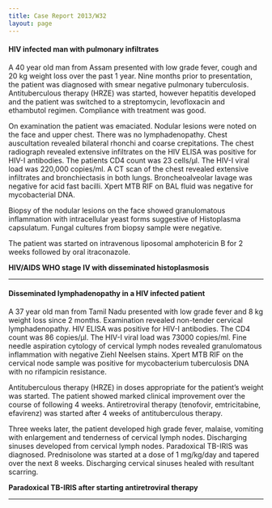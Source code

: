 ```yaml
---
title: Case Report 2013/W32
layout: page
---
```



#### HIV infected man with pulmonary infiltrates

A 40 year old man from Assam presented with low grade fever, cough and 20 kg weight loss over the past 1 year. Nine months prior to presentation, the patient was diagnosed with smear negative pulmonary tuberculosis. Antituberculous therapy (HRZE) was started, however hepatitis developed and the patient was switched to a streptomycin, levofloxacin and ethambutol regimen. Compliance with treatment was good.

On examination the patient was emaciated. Nodular lesions were noted on the face and upper chest. There was no lymphadenopathy. Chest auscultation revealed bilateral rhonchi and coarse crepitations. The chest radiograph revealed extensive infiltrates on the HIV ELISA was positive for HIV-I antibodies. The patients CD4 count was 23 cells/μl. The HIV-I viral load was 220,000 copies/ml. A CT scan of the chest revealed extensive infiltrates and bronchiectasis in both lungs. Broncheoalveolar lavage was negative for acid fast bacilli. Xpert MTB RIF on BAL fluid was negative for mycobacterial DNA.

Biopsy of the nodular lesions on the face showed granulomatous inflammation with intracellular yeast forms suggestive of Histoplasma capsulatum. Fungal cultures from biopsy sample were negative.

The patient was started on intravenous liposomal amphotericin B for 2 weeks followed by oral itraconazole.

**HIV/AIDS WHO stage IV with disseminated histoplasmosis**

----

#### Disseminated lymphadenopathy in a HIV infected patient

A 37 year old man from Tamil Nadu presented with low grade fever and 8 kg weight loss since 2 months. Examination revealed non-tender cervical lymphadenopathy. HIV ELISA was positive for HIV-I antibodies. The CD4 count was 86 copies/μl. The HIV-I viral load was 73000 copies/ml. Fine needle aspiration cytology of cervical lymph nodes revealed granulomatous inflammation with negative Ziehl Neelsen stains. Xpert MTB RIF on the cervical node sample was positive for mycobacterium tuberculosis DNA with no rifampicin resistance.

Antituberculous therapy (HRZE) in doses appropriate for the patient’s weight was started. The patient showed marked clinical improvement over the course of following 4 weeks. Antiretroviral therapy (tenofovir, emtricitabine, efavirenz) was started after 4 weeks of antituberculous therapy.

Three weeks later, the patient developed high grade fever, malaise, vomiting with enlargement and tenderness of cervical lymph nodes. Discharging sinuses developed from cervical lymph nodes.
Paradoxical TB-IRIS was diagnosed. Prednisolone was started at a dose of 1 mg/kg/day and tapered over the next 8 weeks. Discharging cervical sinuses healed with resultant scarring.


**Paradoxical TB-IRIS after starting antiretroviral therapy**

----
